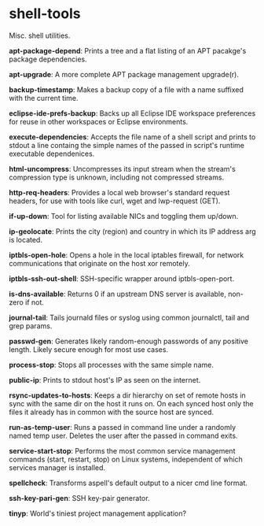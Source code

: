 # shell-tools
Misc. shell utilities.

**apt-package-depend**: Prints a tree and a flat listing of an APT pacakge's
                        package dependencies.

**apt-upgrade**: A more complete APT package management upgrade(r).

**backup-timestamp**: Makes a backup copy of a file with a name suffixed with
                      the current time.

**eclipse-ide-prefs-backup**: Backs up all Eclipse IDE workspace preferences
                              for reuse in other workspaces or Eclipse
                              environments.

**execute-dependencies**: Accepts the file name of a shell script and prints to
                          stdout a line containg the simple names of the passed
                          in script's runtime executable dependenices.

**html-uncompress**: Uncompresses its input stream when the stream's
                     compression type is unknown, including not compressed
                     streams.

**http-req-headers**: Provides a local web browser's standard request headers,
                      for use with tools like curl, wget and lwp-request (GET).

**if-up-down**: Tool for listing available NICs and toggling them up/down.

**ip-geolocate**: Prints the city (region) and country in which its IP address
                  arg is located.

**iptbls-open-hole**: Opens a hole in the local iptables firewall, for network
                      communications that originate on the host xor remotely.

**iptbls-ssh-out-shell**: SSH-specific wrapper around iptbls-open-port.

**is-dns-available**: Returns 0 if an upstream DNS server is available,
                      non-zero if not.

**journal-tail**: Tails journald files or syslog using common journalctl, tail
                  and grep params.

**passwd-gen**: Generates likely random-enough passwords of any positive
                length. Likely secure enough for most use cases.

**process-stop**: Stops all processes with the same simple name.

**public-ip**: Prints to stdout host's IP as seen on the internet.

**rsync-updates-to-hosts**: Keeps a dir hierarchy on set of remote hosts in
                            sync with the same dir on the host it runs on.
                            On each synced host only the files it already has
                            in common with the source host are synced.

**run-as-temp-user**: Runs a passed in command line under a randomly named temp
                      user. Deletes the user after the passed in command exits.

**service-start-stop**: Performs the most common service management commands
                        (start, restart, stop) on Linux systems, independent of
                        which services manager is installed.

**spellcheck**: Transforms aspell's default output to a nicer cmd line format.

**ssh-key-pari-gen**: SSH key-pair generator.

**tinyp**: World's tiniest project management application?

